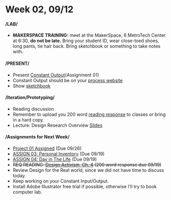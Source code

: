 # Week 02, 09/12

#### /LAB/

* __MAKERSPACE TRAINING:__ meet at the MakerSpace, 6 MetroTech Center at 6:30, __do not be late.__
Bring your student ID, wear close-toed shoes, long pants, tie hair back. Bring sketchbook or something to take notes with.

#### /PRESENT/

* Present [Constant Output](constant_output_choices.md)(Assignment 01)
* Constant Output should be on your [process website](process_website.md)
* Show [sketchbook](notebook_or_sketchbook.md)

#### /Iteration/Prototyping/

* Reading discussion
* Remember to upload you 200 word [reading response](reading_responses.md) to classes or bring in a hard copy.
* Lecture: Design Research Overview [Slides](https://docs.google.com/presentation/d/1UGf2cRX1_iFs5dr76ll7hIAAxrzbX_VrRQJ7F3fX_h8/edit?usp=sharing)

#### /Assignments for Next Week/

* [Project 01 Assigned](creative_process.md) (Due 09/26)
* [ASSIGN 03: Personal Inventory](personal_inventory.md) (Due 09/19)
* [ASSIGN 04: Day in The Life](day_in_the_life.md) (Due 09/19)
* ~~REQ READING: [Design Activism, Ch. 4](https://designopendata.files.wordpress.com/2014/05/designactivism-beautifulstrangenessforasustainableworld_alastairfuadluke.pdf) (200 word response due 09/19)~~
* Review Design for the Real world, since we did not have time to discuss today.
* Keep working on your Constant Input/Output.  
* Install Adobe Illustrator free trial if possible, otherwise I'll try to book computer lab. 
